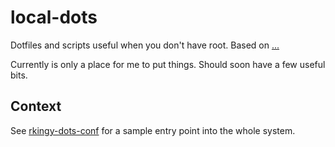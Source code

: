 local-dots
==========

Dotfiles and scripts useful when you don't have root. Based on
[...](http://github.com/ingydotnet/....git)

Currently is only a place for me to put things. Should soon have a few useful
bits.

Context
-------

See [rkingy-dots-conf](https://github.com/ouicode/rkingy-dots-conf) for a
sample entry point into the whole system.
